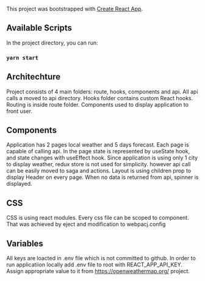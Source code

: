 This project was bootstrapped with [Create React App](https://github.com/facebook/create-react-app).

## Available Scripts

In the project directory, you can run:

### `yarn start`

## Architechture

Project consists of 4 main folders: route, hooks, components and api. 
All api calls a moved to api directory. Hooks folder contains custom React hooks.
Routing is inside route folder.
Components used to display application to front user.

## Components
Application has 2 pages local weather and 5 days forecast. Each page is capable of calling api. In the page state is represented by useState hook, and state changes with useEffect hook. Since application is using only 1 city to display weather, redux store is not used for simplicity. however api call can be easily moved to saga and actions.
Layout is using children prop to display Header on every page. When no data is returned from api, spinner is displayed.

## CSS
CSS is using react modules. Every css file can be scoped to component. That was achieved by eject and modification to webpacj.config

## Variables
All keys are loacted in .env file which is not committed to github. In order to run applicatiion locally add .env file to root with REACT_APP_API_KEY. Assign appropriate value to it from https://openweathermap.org/ project.